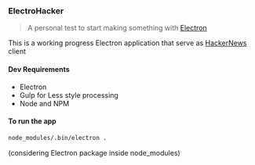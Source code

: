 
### ElectroHacker

> A personal test to start making something with [Electron](http://electron.atom.io/)


This is a working progress Electron application that serve as [HackerNews](https://news.ycombinator.com) client



#### Dev Requirements

- Electron
- Gulp for Less style processing
- Node and NPM



#### To run the app

```bash
node_modules/.bin/electron .
```

(considering Electron package inside node_modules)